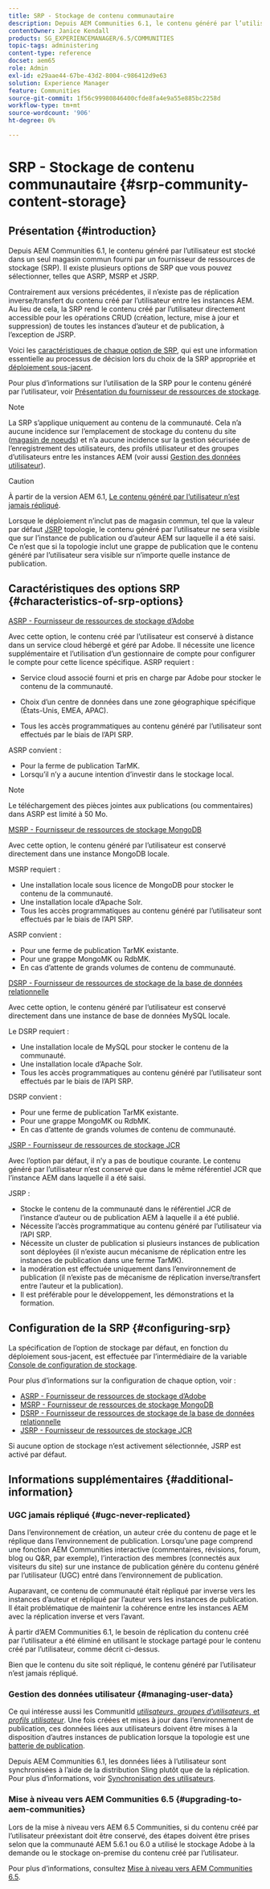 ```yaml
---
title: SRP - Stockage de contenu communautaire
description: Depuis AEM Communities 6.1, le contenu généré par l’utilisateur est stocké dans un seul magasin commun fourni par un fournisseur de ressources de stockage (SRP).
contentOwner: Janice Kendall
products: SG_EXPERIENCEMANAGER/6.5/COMMUNITIES
topic-tags: administering
content-type: reference
docset: aem65
role: Admin
exl-id: e29aae44-67be-43d2-8004-c986412d9e63
solution: Experience Manager
feature: Communities
source-git-commit: 1f56c99980846400cfde8fa4e9a55e885bc2258d
workflow-type: tm+mt
source-wordcount: '906'
ht-degree: 0%

---
```


# SRP - Stockage de contenu communautaire {#srp-community-content-storage}

## Présentation {#introduction}

Depuis AEM Communities 6.1, le contenu généré par l’utilisateur est stocké dans un seul magasin commun fourni par un fournisseur de ressources de stockage (SRP). Il existe plusieurs options de SRP que vous pouvez sélectionner, telles que ASRP, MSRP et JSRP.

Contrairement aux versions précédentes, il n’existe pas de réplication inverse/transfert du contenu créé par l’utilisateur entre les instances AEM. Au lieu de cela, la SRP rend le contenu créé par l’utilisateur directement accessible pour les opérations CRUD (création, lecture, mise à jour et suppression) de toutes les instances d’auteur et de publication, à l’exception de JSRP.

Voici les [caractéristiques de chaque option de SRP](#characteristics-of-srp-options), qui est une information essentielle au processus de décision lors du choix de la SRP appropriée et [déploiement sous-jacent](/help/communities/topologies.md).

Pour plus d’informations sur l’utilisation de la SRP pour le contenu généré par l’utilisateur, voir [Présentation du fournisseur de ressources de stockage](/help/communities/srp.md).

>[!NOTE]
>
>La SRP s’applique uniquement au contenu de la communauté. Cela n’a aucune incidence sur l’emplacement de stockage du contenu du site ([magasin de noeuds](/help/sites-deploying/data-store-config.md)) et n’a aucune incidence sur la gestion sécurisée de l’enregistrement des utilisateurs, des profils utilisateur et des groupes d’utilisateurs entre les instances AEM (voir aussi [Gestion des données utilisateur](#managing-user-data)).

>[!CAUTION]
>
>À partir de la version AEM 6.1, [Le contenu généré par l’utilisateur n’est jamais répliqué](#ugc-never-replicated).
>
>Lorsque le déploiement n’inclut pas de magasin commun, tel que la valeur par défaut [JSRP](/help/communities/topologies.md#jsrp) topologie, le contenu généré par l’utilisateur ne sera visible que sur l’instance de publication ou d’auteur AEM sur laquelle il a été saisi. Ce n’est que si la topologie inclut une grappe de publication que le contenu généré par l’utilisateur sera visible sur n’importe quelle instance de publication.

## Caractéristiques des options SRP {#characteristics-of-srp-options}

[ASRP - Fournisseur de ressources de stockage d’Adobe](/help/communities/asrp.md)

Avec cette option, le contenu créé par l’utilisateur est conservé à distance dans un service cloud hébergé et géré par Adobe. Il nécessite une licence supplémentaire et l’utilisation d’un gestionnaire de compte pour configurer le compte pour cette licence spécifique. ASRP requiert :

* Service cloud associé fourni et pris en charge par Adobe pour stocker le contenu de la communauté.
* Choix d’un centre de données dans une zone géographique spécifique (États-Unis, EMEA, APAC).

* Tous les accès programmatiques au contenu généré par l’utilisateur sont effectués par le biais de l’API SRP.

ASRP convient :

* Pour la ferme de publication TarMK.
* Lorsqu’il n’y a aucune intention d’investir dans le stockage local.

>[!NOTE]
>
>Le téléchargement des pièces jointes aux publications (ou commentaires) dans ASRP est limité à 50 Mo.

[MSRP - Fournisseur de ressources de stockage MongoDB](/help/communities/msrp.md)

Avec cette option, le contenu généré par l’utilisateur est conservé directement dans une instance MongoDB locale.

MSRP requiert :

* Une installation locale sous licence de MongoDB pour stocker le contenu de la communauté.
* Une installation locale d’Apache Solr.
* Tous les accès programmatiques au contenu généré par l’utilisateur sont effectués par le biais de l’API SRP.

ASRP convient :

* Pour une ferme de publication TarMK existante.
* Pour une grappe MongoMK ou RdbMK.
* En cas d’attente de grands volumes de contenu de communauté.

[DSRP - Fournisseur de ressources de stockage de la base de données relationnelle](/help/communities/dsrp.md)

Avec cette option, le contenu généré par l’utilisateur est conservé directement dans une instance de base de données MySQL locale.

Le DSRP requiert :

* Une installation locale de MySQL pour stocker le contenu de la communauté.
* Une installation locale d’Apache Solr.
* Tous les accès programmatiques au contenu généré par l’utilisateur sont effectués par le biais de l’API SRP.

DSRP convient :

* Pour une ferme de publication TarMK existante.
* Pour une grappe MongoMK ou RdbMK.
* En cas d’attente de grands volumes de contenu de communauté.

[JSRP - Fournisseur de ressources de stockage JCR](/help/communities/jsrp.md)

Avec l’option par défaut, il n’y a pas de boutique courante. Le contenu généré par l’utilisateur n’est conservé que dans le même référentiel JCR que l’instance AEM dans laquelle il a été saisi.

JSRP :

* Stocke le contenu de la communauté dans le référentiel JCR de l’instance d’auteur ou de publication AEM à laquelle il a été publié.
* Nécessite l’accès programmatique au contenu généré par l’utilisateur via l’API SRP.
* Nécessite un cluster de publication si plusieurs instances de publication sont déployées (il n’existe aucun mécanisme de réplication entre les instances de publication dans une ferme TarMK).
* la modération est effectuée uniquement dans l’environnement de publication (il n’existe pas de mécanisme de réplication inverse/transfert entre l’auteur et la publication).
* Il est préférable pour le développement, les démonstrations et la formation.

## Configuration de la SRP {#configuring-srp}

La spécification de l’option de stockage par défaut, en fonction du déploiement sous-jacent, est effectuée par l’intermédiaire de la variable [Console de configuration de stockage](/help/communities/srp-config.md).

Pour plus d’informations sur la configuration de chaque option, voir :

* [ASRP - Fournisseur de ressources de stockage d’Adobe](/help/communities/asrp.md)
* [MSRP - Fournisseur de ressources de stockage MongoDB](/help/communities/msrp.md)
* [DSRP - Fournisseur de ressources de stockage de la base de données relationnelle](/help/communities/dsrp.md)
* [JSRP - Fournisseur de ressources de stockage JCR](/help/communities/jsrp.md)

Si aucune option de stockage n’est activement sélectionnée, JSRP est activé par défaut.

## Informations supplémentaires {#additional-information}

### UGC jamais répliqué {#ugc-never-replicated}

Dans l’environnement de création, un auteur crée du contenu de page et le réplique dans l’environnement de publication. Lorsqu’une page comprend une fonction AEM Communities interactive (commentaires, révisions, forum, blog ou Q&amp;R, par exemple), l’interaction des membres (connectés aux visiteurs du site) sur une instance de publication génère du contenu généré par l’utilisateur (UGC) entré dans l’environnement de publication.

Auparavant, ce contenu de communauté était répliqué par inverse vers les instances d’auteur et répliqué par l’auteur vers les instances de publication. Il était problématique de maintenir la cohérence entre les instances AEM avec la réplication inverse et vers l’avant.

À partir d’AEM Communities 6.1, le besoin de réplication du contenu créé par l’utilisateur a été éliminé en utilisant le stockage partagé pour le contenu créé par l’utilisateur, comme décrit ci-dessus.

Bien que le contenu du site soit répliqué, le contenu généré par l’utilisateur n’est jamais répliqué.

### Gestion des données utilisateur {#managing-user-data}

Ce qui intéresse aussi les CommunitId [*utilisateurs*, *groupes d’utilisateurs*, et *profils utilisateur*](/help/communities/users.md). Une fois créées et mises à jour dans l’environnement de publication, ces données liées aux utilisateurs doivent être mises à la disposition d’autres instances de publication lorsque la topologie est une [batterie de publication](/help/sites-deploying/recommended-deploys.md#tarmk-farm).

Depuis AEM Communities 6.1, les données liées à l’utilisateur sont synchronisées à l’aide de la distribution Sling plutôt que de la réplication. Pour plus d’informations, voir [Synchronisation des utilisateurs](/help/communities/sync.md).

### Mise à niveau vers AEM Communities 6.5 {#upgrading-to-aem-communities}

Lors de la mise à niveau vers AEM 6.5 Communities, si du contenu créé par l’utilisateur préexistant doit être conservé, des étapes doivent être prises selon que la communauté AEM 5.6.1 ou 6.0 a utilisé le stockage Adobe à la demande ou le stockage on-premise du contenu créé par l’utilisateur.

Pour plus d’informations, consultez [Mise à niveau vers AEM Communities 6.5](/help/communities/upgrade.md).
